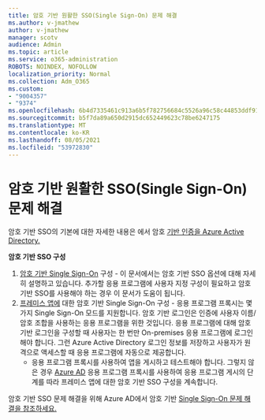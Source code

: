 ```yaml
---
title: 암호 기반 원활한 SSO(Single Sign-On) 문제 해결
ms.author: v-jmathew
author: v-jmathew
manager: scotv
audience: Admin
ms.topic: article
ms.service: o365-administration
ROBOTS: NOINDEX, NOFOLLOW
localization_priority: Normal
ms.collection: Adm_O365
ms.custom:
- "9004357"
- "9374"
ms.openlocfilehash: 6b4d7335461c913a6b5f782756684c5526a96c58c44853ddf9154aa51607bd4a
ms.sourcegitcommit: b5f7da89a650d2915dc652449623c78be6247175
ms.translationtype: MT
ms.contentlocale: ko-KR
ms.lasthandoff: 08/05/2021
ms.locfileid: "53972830"
---
```

# <a name="troubleshoot-password-based-seamless-single-sign-on-sso-issues"></a>암호 기반 원활한 SSO(Single Sign-On) 문제 해결

암호 기반 SSO의 기본에 대한 자세한 내용은 에서 암호 [기반 인증을 Azure Active Directory.](https://docs.microsoft.com/azure/active-directory/fundamentals/auth-password-based-sso)

**암호 기반 SSO 구성**

1. [암호 기반 Single Sign-On](https://docs.microsoft.com/azure/active-directory/manage-apps/configure-password-single-sign-on-non-gallery-applications) 구성 - 이 문서에서는 암호 기반 SSO 옵션에 대해 자세히 설명하고 있습니다. 추가할 응용 프로그램에 사용자 지정 구성이 필요하고 암호 기반 SSO를 사용해야 하는 경우 이 문서가 도움이 됩니다.
2. [프레미스 앱에](https://docs.microsoft.com/azure/active-directory/manage-apps/application-proxy-configure-single-sign-on-password-vaulting) 대한 암호 기반 Single Sign-On 구성 - 응용 프로그램 프록시는 몇 가지 Single Sign-On 모드를 지원합니다. 암호 기반 로그인은 인증에 사용자 이름/암호 조합을 사용하는 응용 프로그램을 위한 것입니다. 응용 프로그램에 대해 암호 기반 로그인을 구성할 때 사용자는 한 번만 On-premises 응용 프로그램에 로그인해야 합니다. 그런 Azure Active Directory 로그인 정보를 저장하고 사용자가 원격으로 액세스할 때 응용 프로그램에 자동으로 제공합니다.
    - 응용 프로그램 프록시를 사용하여 앱을 게시하고 테스트해야 합니다. 그렇지 않은 경우 [Azure AD](https://docs.microsoft.com/azure/active-directory/manage-apps/application-proxy-add-on-premises-application) 응용 프로그램 프록시를 사용하여 응용 프로그램 게시의 단계를 따라 프레미스 앱에 대한 암호 기반 SSO 구성을 계속합니다.

암호 기반 SSO 문제 해결을 위해 Azure AD에서 암호 기반 [Single Sign-On 문제 해결을 참조하세요.](https://docs.microsoft.com/azure/active-directory/manage-apps/troubleshoot-password-based-sso)
